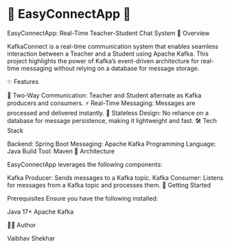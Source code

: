 # 🌟 EasyConnectApp 🚀

EasyConnectApp: Real-Time Teacher-Student Chat System 
📖 Overview

KafkaConnect is a real-time communication system that enables seamless interaction between a Teacher and a Student using Apache Kafka. This project highlights the power of Kafka’s event-driven architecture for real-time messaging without relying on a database for message storage.

✨ Features

🔄 Two-Way Communication: Teacher and Student alternate as Kafka producers and consumers.
⚡ Real-Time Messaging: Messages are processed and delivered instantly.
🚀 Stateless Design: No reliance on a database for message persistence, making it lightweight and fast.
🛠️ Tech Stack

Backend: Spring Boot
Messaging: Apache Kafka
Programming Language: Java
Build Tool: Maven
🎯 Architecture

EasyConnectApp leverages the following components:

Kafka Producer: Sends messages to a Kafka topic.
Kafka Consumer: Listens for messages from a Kafka topic and processes them.
🚀 Getting Started

Prerequisites
Ensure you have the following installed:

Java 17+
Apache Kafka


🧑‍💻 Author

Vaibhav Shekhar
